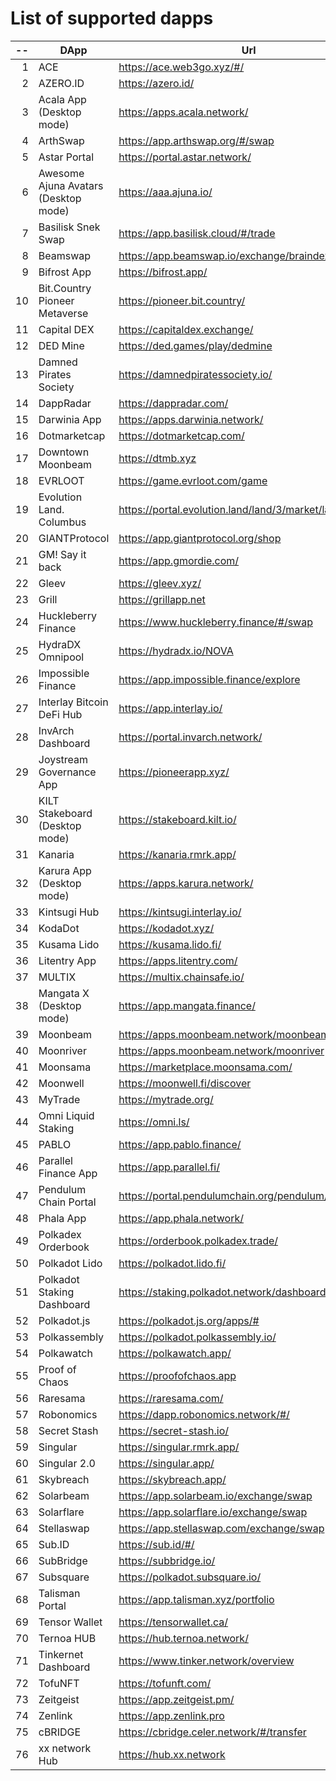
# List of supported dapps
| --  |                 DApp                 |                         Url                          |             Tags              |
| --: | ------------------------------------ | ---------------------------------------------------- | ----------------------------- |
|   1 | ACE                                  | https://ace.web3go.xyz/#/                            | utilities                     |
|   2 | AZERO.ID                             | https://azero.id/                                    | utilities                     |
|   3 | Acala App (Desktop mode)             | https://apps.acala.network/                          | bridge,dex,staking            |
|   4 | ArthSwap                             | https://app.arthswap.org/#/swap                      | dex,staking,evm               |
|   5 | Astar Portal                         | https://portal.astar.network/                        | bridge,staking,evm            |
|   6 | Awesome Ajuna Avatars (Desktop mode) | https://aaa.ajuna.io/                                | nft,gaming                    |
|   7 | Basilisk Snek Swap                   | https://app.basilisk.cloud/#/trade                   | bridge,dex                    |
|   8 | Beamswap                             | https://app.beamswap.io/exchange/braindex            | bridge,dex,staking,evm        |
|   9 | Bifrost App                          | https://bifrost.app/                                 | bridge,crowdloans,dex,staking |
|  10 | Bit.Country Pioneer Metaverse        | https://pioneer.bit.country/                         | nft,staking,gaming            |
|  11 | Capital DEX                          | https://capitaldex.exchange/                         | dex,staking,evm               |
|  12 | DED Mine                             | https://ded.games/play/dedmine                       | gaming,nft                    |
|  13 | Damned Pirates Society               | https://damnedpiratessociety.io/                     | nft,evm,gaming                |
|  14 | DappRadar                            | https://dappradar.com/                               | social                        |
|  15 | Darwinia App                         | https://apps.darwinia.network/                       | staking                       |
|  16 | Dotmarketcap                         | https://dotmarketcap.com/                            | social                        |
|  17 | Downtown Moonbeam                    | https://dtmb.xyz                                     | evm,social                    |
|  18 | EVRLOOT                              | https://game.evrloot.com/game                        | nft,gaming                    |
|  19 | Evolution Land. Columbus             | https://portal.evolution.land/land/3/market/land     | nft,evm,gaming                |
|  20 | GIANTProtocol                        | https://app.giantprotocol.org/shop                   | utilities                     |
|  21 | GM! Say it back                      | https://app.gmordie.com/                             | social                        |
|  22 | Gleev                                | https://gleev.xyz/                                   | social                        |
|  23 | Grill                                | https://grillapp.net                                 | social                        |
|  24 | Huckleberry Finance                  | https://www.huckleberry.finance/#/swap               | bridge,dex,staking,evm        |
|  25 | HydraDX Omnipool                     | https://hydradx.io/NOVA                              | bridge,dex                    |
|  26 | Impossible Finance                   | https://app.impossible.finance/explore               | dex,evm                       |
|  27 | Interlay Bitcoin DeFi Hub            | https://app.interlay.io/                             | bridge,staking,dex            |
|  28 | InvArch Dashboard                    | https://portal.invarch.network/                      | crowdloans,governance         |
|  29 | Joystream Governance App             | https://pioneerapp.xyz/                              | governance                    |
|  30 | KILT Stakeboard (Desktop mode)       | https://stakeboard.kilt.io/                          | staking                       |
|  31 | Kanaria                              | https://kanaria.rmrk.app/                            | nft                           |
|  32 | Karura App (Desktop mode)            | https://apps.karura.network/                         | bridge,dex,staking            |
|  33 | Kintsugi Hub                         | https://kintsugi.interlay.io/                        | bridge,staking,crowdloans     |
|  34 | KodaDot                              | https://kodadot.xyz/                                 | nft                           |
|  35 | Kusama Lido                          | https://kusama.lido.fi/                              | staking,evm                   |
|  36 | Litentry App                         | https://apps.litentry.com/                           | bridge,evm                    |
|  37 | MULTIX                               | https://multix.chainsafe.io/                         | utilities                     |
|  38 | Mangata X (Desktop mode)             | https://app.mangata.finance/                         | bridge                        |
|  39 | Moonbeam                             | https://apps.moonbeam.network/moonbeam               | bridge,staking,crowdloans,evm |
|  40 | Moonriver                            | https://apps.moonbeam.network/moonriver              | bridge,staking,crowdloans,evm |
|  41 | Moonsama                             | https://marketplace.moonsama.com/                    | nft,evm                       |
|  42 | Moonwell                             | https://moonwell.fi/discover                         | bridge,staking,evm            |
|  43 | MyTrade                              | https://mytrade.org/                                 | dex,staking,evm               |
|  44 | Omni Liquid Staking                  | https://omni.ls/                                     | bridge,staking                |
|  45 | PABLO                                | https://app.pablo.finance/                           | dex                           |
|  46 | Parallel Finance App                 | https://app.parallel.fi/                             | bridge,dex                    |
|  47 | Pendulum Chain Portal                | https://portal.pendulumchain.org/pendulum/dashboard  | utilities,staking             |
|  48 | Phala App                            | https://app.phala.network/                           | staking                       |
|  49 | Polkadex Orderbook                   | https://orderbook.polkadex.trade/                    | dex,utilities                 |
|  50 | Polkadot Lido                        | https://polkadot.lido.fi/                            | staking,evm                   |
|  51 | Polkadot Staking Dashboard           | https://staking.polkadot.network/dashboard#/overview | staking,utilities             |
|  52 | Polkadot.js                          | https://polkadot.js.org/apps/#                       | utilities                     |
|  53 | Polkassembly                         | https://polkadot.polkassembly.io/                    | governance                    |
|  54 | Polkawatch                           | https://polkawatch.app/                              | staking                       |
|  55 | Proof of Chaos                       | https://proofofchaos.app                             | nft,governance                |
|  56 | Raresama                             | https://raresama.com/                                | nft                           |
|  57 | Robonomics                           | https://dapp.robonomics.network/#/                   | utilities                     |
|  58 | Secret Stash                         | https://secret-stash.io/                             | nft,utilities                 |
|  59 | Singular                             | https://singular.rmrk.app/                           | nft                           |
|  60 | Singular 2.0                         | https://singular.app/                                | nft                           |
|  61 | Skybreach                            | https://skybreach.app/                               | nft,evm,gaming                |
|  62 | Solarbeam                            | https://app.solarbeam.io/exchange/swap               | bridge,dex,staking,evm        |
|  63 | Solarflare                           | https://app.solarflare.io/exchange/swap              | bridge,dex,staking,evm        |
|  64 | Stellaswap                           | https://app.stellaswap.com/exchange/swap             | bridge,dex,staking,evm        |
|  65 | Sub.ID                               | https://sub.id/#/                                    | utilities                     |
|  66 | SubBridge                            | https://subbridge.io/                                | bridge,evm                    |
|  67 | Subsquare                            | https://polkadot.subsquare.io/                       | governance                    |
|  68 | Talisman Portal                      | https://app.talisman.xyz/portfolio                   | crowdloans,nft                |
|  69 | Tensor Wallet                        | https://tensorwallet.ca/                             | utilities,staking             |
|  70 | Ternoa HUB                           | https://hub.ternoa.network/                          | staking                       |
|  71 | Tinkernet Dashboard                  | https://www.tinker.network/overview                  | staking,bridge,crowdloans     |
|  72 | TofuNFT                              | https://tofunft.com/                                 | nft,evm                       |
|  73 | Zeitgeist                            | https://app.zeitgeist.pm/                            | utilities                     |
|  74 | Zenlink                              | https://app.zenlink.pro                              | dex,staking                   |
|  75 | cBRIDGE                              | https://cbridge.celer.network/#/transfer             | dex,evm,nft                   |
|  76 | xx network Hub                       | https://hub.xx.network                               | social,staking,utilities      |
